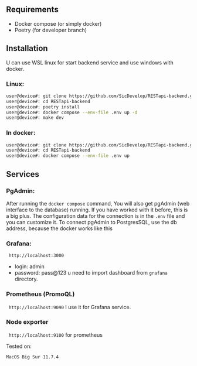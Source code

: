 ## Requirements
  - Docker compose (or simply docker)
  - Poetry (for developer branch)

## Installation

U can use WSL linux for start backend service and use windows with docker.

### Linux:
```sh
user@device#: git clone https://github.com/SicDevelop/RESTapi-backend.git
user@device#: cd RESTapi-backend
user@device#: poetry install
user@device#: docker compose --env-file .env up -d
user@device#: make dev
```
### In docker:
```sh
user@device#: git clone https://github.com/SicDevelop/RESTapi-backend.git
user@device#: cd RESTapi-backend
user@device#: docker compose --env-file .env up
```

## Services

### PgAdmin:
After running the `docker compose` command, You will also get pgAdmin (web interface to the database) running. If you have worked with it before, this is a big plus. 
The configuration data for the connection is in the `.env` file and you can customize it. To connect pgAdmin to PostgresSQL, use the db address, because the docker works like this


### Grafana:
``` http://localhost:3000```
 - login: admin
 - password: pass@123
u need to import dashboard from ```grafana``` directory.

### Prometheus (PromoQL)
``` http://localhost:9090```
I use it for Grafana service.

### Node exporter
``` http://localhost:9100```
for prometheus

Tested on:
```sh
MacOS Big Sur 11.7.4
```
